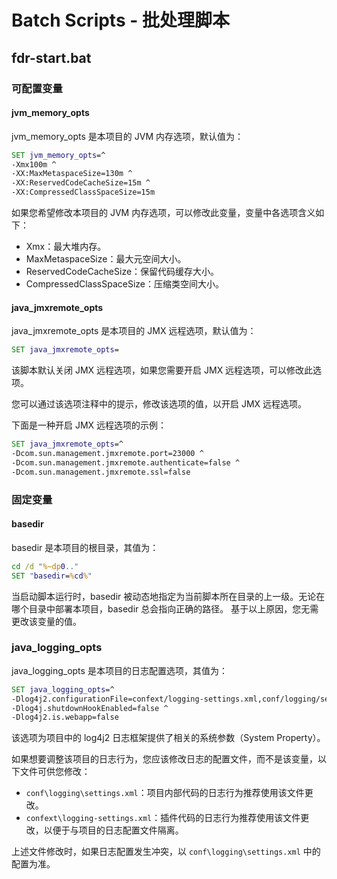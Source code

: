 # Batch Scripts - 批处理脚本

## fdr-start.bat

### 可配置变量

#### jvm_memory_opts

jvm_memory_opts 是本项目的 JVM 内存选项，默认值为：

```bat
SET jvm_memory_opts=^
-Xmx100m ^
-XX:MaxMetaspaceSize=130m ^
-XX:ReservedCodeCacheSize=15m ^
-XX:CompressedClassSpaceSize=15m
```

如果您希望修改本项目的 JVM 内存选项，可以修改此变量，变量中各选项含义如下：

- Xmx：最大堆内存。
- MaxMetaspaceSize：最大元空间大小。
- ReservedCodeCacheSize：保留代码缓存大小。
- CompressedClassSpaceSize：压缩类空间大小。

#### java_jmxremote_opts

java_jmxremote_opts 是本项目的 JMX 远程选项，默认值为：

```bat
SET java_jmxremote_opts=
```

该脚本默认关闭 JMX 远程选项，如果您需要开启 JMX 远程选项，可以修改此选项。

您可以通过该选项注释中的提示，修改该选项的值，以开启 JMX 远程选项。

下面是一种开启 JMX 远程选项的示例：

```bat
SET java_jmxremote_opts=^
-Dcom.sun.management.jmxremote.port=23000 ^
-Dcom.sun.management.jmxremote.authenticate=false ^
-Dcom.sun.management.jmxremote.ssl=false
```

### 固定变量

#### basedir

basedir 是本项目的根目录，其值为：

```bat
cd /d "%~dp0.."
SET "basedir=%cd%"
```

当启动脚本运行时，basedir 被动态地指定为当前脚本所在目录的上一级。无论在哪个目录中部署本项目，basedir 总会指向正确的路径。
基于以上原因，您无需更改该变量的值。

### java_logging_opts

java_logging_opts 是本项目的日志配置选项，其值为：

```bat
SET java_logging_opts=^
-Dlog4j2.configurationFile=confext/logging-settings.xml,conf/logging/settings.xml ^
-Dlog4j.shutdownHookEnabled=false ^
-Dlog4j2.is.webapp=false
```

该选项为项目中的 log4j2 日志框架提供了相关的系统参数（System Property）。

如果想要调整该项目的日志行为，您应该修改日志的配置文件，而不是该变量，以下文件可供您修改：

- `conf\logging\settings.xml`：项目内部代码的日志行为推荐使用该文件更改。
- `confext\logging-settings.xml`：插件代码的日志行为推荐使用该文件更改，以便于与项目的日志配置文件隔离。

上述文件修改时，如果日志配置发生冲突，以 `conf\logging\settings.xml` 中的配置为准。
